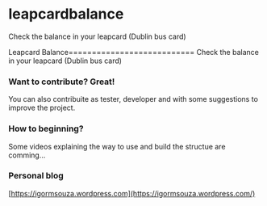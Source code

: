 # leapcardbalance
Check the balance in your leapcard (Dublin bus card)

Leapcard Balance===========================
Check the balance in your leapcard (Dublin bus card)
### Want to contribute? Great!
You can also contribuite as tester, developer and with some suggestions to improve the project.
### How to beginning?
Some videos explaining the way to use and build the structue are comming... 
### Personal blog
[https://igormsouza.wordpress.com](https://igormsouza.wordpress.com/)
